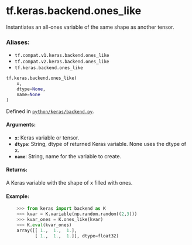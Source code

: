 <div itemscope itemtype="http://developers.google.com/ReferenceObject">
<meta itemprop="name" content="tf.keras.backend.ones_like" />
<meta itemprop="path" content="Stable" />
</div>

# tf.keras.backend.ones_like

Instantiates an all-ones variable of the same shape as another tensor.

### Aliases:

* `tf.compat.v1.keras.backend.ones_like`
* `tf.compat.v2.keras.backend.ones_like`
* `tf.keras.backend.ones_like`

``` python
tf.keras.backend.ones_like(
    x,
    dtype=None,
    name=None
)
```



Defined in [`python/keras/backend.py`](/code/stable/tensorflow/python/keras/backend.py).

<!-- Placeholder for "Used in" -->


#### Arguments:


* <b>`x`</b>: Keras variable or tensor.
* <b>`dtype`</b>: String, dtype of returned Keras variable.
     None uses the dtype of x.
* <b>`name`</b>: String, name for the variable to create.


#### Returns:

A Keras variable with the shape of x filled with ones.



#### Example:


```python
    >>> from keras import backend as K
    >>> kvar = K.variable(np.random.random((2,3)))
    >>> kvar_ones = K.ones_like(kvar)
    >>> K.eval(kvar_ones)
    array([[ 1.,  1.,  1.],
           [ 1.,  1.,  1.]], dtype=float32)
```